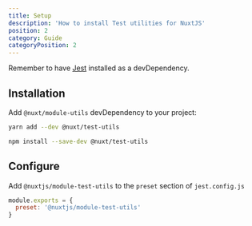 ```yaml
---
title: Setup
description: 'How to install Test utilities for NuxtJS'
position: 2
category: Guide
categoryPosition: 2
---
```


<alert type="info">

Remember to have [Jest](https://jestjs.io/docs/en/getting-started) installed as a devDependency.

</alert>

## Installation

Add `@nuxt/module-utils` devDependency to your project:

<code-group>
  <code-block label="Yarn" active>

  ```bash
  yarn add --dev @nuxt/test-utils
  ```

  </code-block>
  <code-block label="NPM">

  ```bash
  npm install --save-dev @nuxt/test-utils
  ```

  </code-block>
</code-group>

## Configure

Add `@nuxtjs/module-test-utils` to the `preset` section of `jest.config.js`

```js
module.exports = {
  preset: '@nuxtjs/module-test-utils'
}
```
